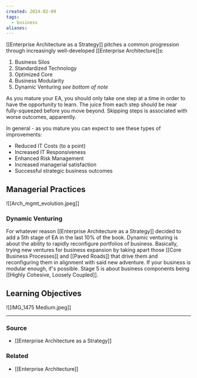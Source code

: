 ```yaml
---
created: 2024-02-09
tags:
  - business
aliases:
---
```

[[Enterprise Architecture as a Strategy]] pitches a common progression through increasingly well-developed [[Enterprise Architecture]]s:

1. Business Silos
2. Standardized Technology
3. Optimized Core
4. Business Modularity
5. Dynamic Venturing *see bottom of note*

As you mature your EA, you should only take one step at a time in order to have the opportunity to learn. The juice from each step should be near fully-squeezed before you move beyond. Skipping steps is associated with worse outcomes, apparently.

In general - as you mature you can expect to see these types of improvements:

- Reduced IT Costs (to a point)
- Increased IT Responsiveness
- Enhanced Risk Management
- Increased managerial satisfaction
- Successful strategic business outcomes

## Managerial Practices
![[Arch_mgmt_evolution.jpeg]]

### Dynamic Venturing
For whatever reason [[Enterprise Architecture as a Strategy]] decided to add a 5th stage of EA in the last 10% of the book. Dynamic venturing is about the ability to rapidly reconfigure portfolios of business. Basically, trying new ventures for business expansion by taking apart those [[Core Business Processes]] and [[Paved Roads]] that drive them and reconfiguring them in alignment with said new adventure. If your business is modular enough, if's possible. Stage 5 is about business components being [[Highly Cohesive, Loosely Coupled]].

## Learning Objectives
![[IMG_1475 Medium.jpeg]]

****
### Source
- [[Enterprise Architecture as a Strategy]]

### Related
- [[Enterprise Architecture]]

